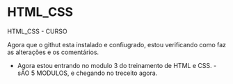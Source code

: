 # HTML_CSS
 HTML_CSS - CURSO


Agora que o githut esta instalado e confiugrado, estou verificando como faz as alterações e os comentários. 

- Agora estou entrando no modulo 3 do treinamento de HTML e CSS. - sÃO 5 MODULOS, e chegando no treceito agora. 